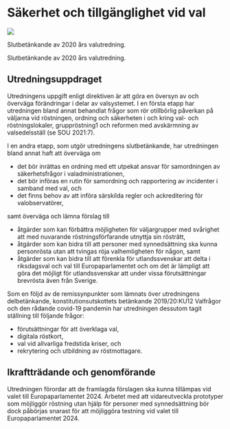 # Säkerhet och tillgänglighet vid val

![](/contentassets/66038d84587a4c83ad9c0ed29235cd5c/sou202196_omslag.jpg?width=150&quality=85)

Slutbetänkande av 2020 års valutredning.

Slutbetänkande av 2020 års valutredning.

## Utredningsuppdraget

Utredningens uppgift enligt direktiven är att göra en översyn av och överväga förändringar i delar av valsystemet. I en första etapp har utredningen bland annat behandlat frågor som rör otillbörlig påverkan på väljarna vid röstningen, ordning och säkerheten i och kring val- och röstningslokaler, gruppröstning1 och reformen med avskärmning av valsedelsställ (se SOU 2021:7).

I en andra etapp, som utgör utredningens slutbetänkande, har utredningen bland annat haft att överväga om

* det bör inrättas en ordning med ett utpekat ansvar för samordningen av säkerhetsfrågor i valadministrationen,
* det bör införas en rutin för samordning och rapportering av incidenter i samband med val, och
* det finns behov av att införa särskilda regler och ackreditering för valobservatörer,

samt överväga och lämna förslag till

* åtgärder som kan förbättra möjligheten för väljargrupper med svårighet att med nuvarande röstningsförfarande utnyttja sin rösträtt,
* åtgärder som kan bidra till att personer med synnedsättning ska kunna personrösta utan att tvingas röja valhemligheten för någon, samt
* åtgärder som kan bidra till att förenkla för utlandssvenskar att delta i riksdagsval och val till Europaparlamentet och om det är lämpligt att göra det möjligt för utlandssvenskar att under vissa förutsättningar brevrösta även från Sverige.

Som en följd av de remissynpunkter som lämnats över utredningens delbetänkande, konstitutionsutskottets betänkande 2019/20:KU12 Valfrågor och den rådande covid-19 pandemin har utredningen dessutom tagit ställning till följande frågor:

* förutsättningar för att överklaga val,
* digitala röstkort,
* val vid allvarliga fredstida kriser, och
* rekrytering och utbildning av röstmottagare.

## Ikraftträdande och genomförande

Utredningen förordar att de framlagda förslagen ska kunna tillämpas vid valet till Europaparlamentet 2024. Arbetet med att vidareutveckla prototyper som möjliggör röstning utan hjälp för personer med synnedsättning bör dock påbörjas snarast för att möjliggöra testning vid valet till Europaparlamentet 2024.
